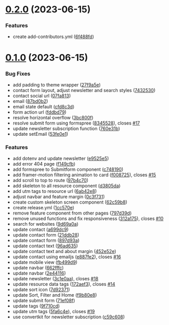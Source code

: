# [0.2.0](https://github.com/frankiefab100/Web3Collectives/compare/v0.1.0...v0.2.0) (2023-06-15)


### Features

* create add-contributors.yml ([6f488fd](https://github.com/frankiefab100/Web3Collectives/commit/6f488fd26a2949891b2d983470e0dda933f664c5))



# [0.1.0](https://github.com/frankiefab100/Web3Collectives/compare/9d69a0a46709e3ad464917077b9df55a4eb16e74...v0.1.0) (2023-06-15)


### Bug Fixes

* add padding to theme wrapper ([27f9a5e](https://github.com/frankiefab100/Web3Collectives/commit/27f9a5e07513fbb9a6695b68cd70b97acb344ec4))
* contact form layout, adjust newsletter and search styles ([7432530](https://github.com/frankiefab100/Web3Collectives/commit/74325306c2a4d87a4a7aeb2080bd8c59539c0e3b))
* contact social url ([07fa813](https://github.com/frankiefab100/Web3Collectives/commit/07fa813b4c26918518502f4fc743fc974cac0453))
* email ([87bd0b2](https://github.com/frankiefab100/Web3Collectives/commit/87bd0b2f70af4f74637f1261586f7eab199b4544))
* email state default ([cfd8c3d](https://github.com/frankiefab100/Web3Collectives/commit/cfd8c3d8c460a3ca1550c8dc7b60a4640875fc32))
* form action url ([fddbd79](https://github.com/frankiefab100/Web3Collectives/commit/fddbd79060c8a680948463aec7d1be0ba3ad6a56))
* resolve horizontal overflow ([3bc800f](https://github.com/frankiefab100/Web3Collectives/commit/3bc800f09d7463027c58e29a2794634d0038dc87))
* resolve submit form using formspree ([8345528](https://github.com/frankiefab100/Web3Collectives/commit/8345528e3ff4b5573d2103fccd2e737aa4e6ee58)), closes [#17](https://github.com/frankiefab100/Web3Collectives/issues/17)
* update newsletter subscription function ([760e31b](https://github.com/frankiefab100/Web3Collectives/commit/760e31b10dc6eca68cc7bbae0afa837ec76e52de))
* update setEmail ([53fe0e1](https://github.com/frankiefab100/Web3Collectives/commit/53fe0e1176ebc5105b9aec0414af6fa9524858b6))


### Features

* add dotenv and update newsletter ([e9525e5](https://github.com/frankiefab100/Web3Collectives/commit/e9525e5b54ba362e1f3a5f947a7b09c7ed506a4c))
* add error 404 page ([f149cfb](https://github.com/frankiefab100/Web3Collectives/commit/f149cfb0f053102e614732a8bb62ba8d9557eef6))
* add formspree to Submitform component ([c748190](https://github.com/frankiefab100/Web3Collectives/commit/c74819090de4e7e047e7a6d578179f8e2fb9d6b8))
* add framer-motion filtering animation to card ([f008725](https://github.com/frankiefab100/Web3Collectives/commit/f008725034a7f02655f391e613479dbeb87ee50e)), closes [#15](https://github.com/frankiefab100/Web3Collectives/issues/15)
* add scroll to top to route ([97b4c70](https://github.com/frankiefab100/Web3Collectives/commit/97b4c70a2257b3e11b69569ec5e000dcbc4a5fbe))
* add skeleton to all resource component ([d3805da](https://github.com/frankiefab100/Web3Collectives/commit/d3805dae2deab094da827d8b41ee60d79bff3120))
* add utm tags to resource url ([6ab42e8](https://github.com/frankiefab100/Web3Collectives/commit/6ab42e8f94c8ff89131d6aeb91494af91b2fa0fa))
* adjust navbar and feature margin ([0c3f731](https://github.com/frankiefab100/Web3Collectives/commit/0c3f7311860c8becfc88eba75bb97ab9f7b5114d))
* create custom skeleton screen component ([62c59b8](https://github.com/frankiefab100/Web3Collectives/commit/62c59b803eaf16c5e5011c42625882a7e32c6a60))
* create release.yml ([1cc570e](https://github.com/frankiefab100/Web3Collectives/commit/1cc570e42e58dbc2d81fe981f5f874a93df3212e))
* remove feature component from other pages ([797d39d](https://github.com/frankiefab100/Web3Collectives/commit/797d39d2cb20fabd5db4046cfd5c1dbe320a015e))
* remove unused functions and fix responsiveness ([312a175](https://github.com/frankiefab100/Web3Collectives/commit/312a175f808259afe7231c41052dbd1dc792b985)), closes [#10](https://github.com/frankiefab100/Web3Collectives/issues/10)
* search for websites ([9d69a0a](https://github.com/frankiefab100/Web3Collectives/commit/9d69a0a46709e3ad464917077b9df55a4eb16e74))
* update contact ([a699dc9](https://github.com/frankiefab100/Web3Collectives/commit/a699dc9e86366367260785764f4d3a2db3b65062))
* update contact form ([21ddb28](https://github.com/frankiefab100/Web3Collectives/commit/21ddb281a904209d1ec565906d095b51b28ec310))
* update contact form ([897d93a](https://github.com/frankiefab100/Web3Collectives/commit/897d93ae5250f4ab0882e2e6c8f272d144732a31))
* update contact text ([96ad635](https://github.com/frankiefab100/Web3Collectives/commit/96ad635d3e683956da3011d43013fbf50e78c12d))
* update contact text and about margin ([452e52e](https://github.com/frankiefab100/Web3Collectives/commit/452e52e74cf3022d3565c0da7658ced4a6bf25b6))
* update contact using emailjs ([e887fe2](https://github.com/frankiefab100/Web3Collectives/commit/e887fe2bd1162820d97f48207317bc4b47afe293)), closes [#16](https://github.com/frankiefab100/Web3Collectives/issues/16)
* update mobile view ([fb499d9](https://github.com/frankiefab100/Web3Collectives/commit/fb499d9895bbd5ff5cd9a5757b7008729819f37c))
* update navbar ([662fffc](https://github.com/frankiefab100/Web3Collectives/commit/662fffcd5837476f65dbb81b95b50cb37e2b42b5))
* update navbar ([2e44116](https://github.com/frankiefab100/Web3Collectives/commit/2e441162bfb64b9ff4398aea4d4580bbc79c67f7))
* update newsletter ([3c1e0aa](https://github.com/frankiefab100/Web3Collectives/commit/3c1e0aa32c23b0cb7d255abee462d766b97cd07d)), closes [#18](https://github.com/frankiefab100/Web3Collectives/issues/18)
* update resource data tags ([172aef3](https://github.com/frankiefab100/Web3Collectives/commit/172aef37d1aacb71773a40e9e31df604d871f83a)), closes [#14](https://github.com/frankiefab100/Web3Collectives/issues/14)
* update sort icon ([7d92371](https://github.com/frankiefab100/Web3Collectives/commit/7d92371708b40791dacd22e1e78c832ad464a946))
* update Sort, Filter and Home ([f9b80e8](https://github.com/frankiefab100/Web3Collectives/commit/f9b80e853caa4ad4099019fdd80d57212193b12d))
* update submit form ([71ef08f](https://github.com/frankiefab100/Web3Collectives/commit/71ef08f292765b865e9f8a01928e692b9f017e61))
* update tags ([9f710cd](https://github.com/frankiefab100/Web3Collectives/commit/9f710cd524cfed2215e194e4f32116d308b0c694))
* update utm tags ([5fa6c4e](https://github.com/frankiefab100/Web3Collectives/commit/5fa6c4ee79f575195555a72ea0d04096d02c3b8b)), closes [#19](https://github.com/frankiefab100/Web3Collectives/issues/19)
* use convertkit for newsletter subscription ([c59c608](https://github.com/frankiefab100/Web3Collectives/commit/c59c608fd49158c31c14d7d8c888deb04807346a))




